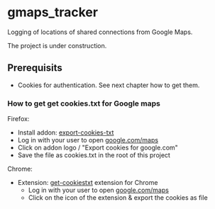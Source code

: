 # gmaps_tracker
Logging of locations of shared connections from Google Maps.

The project is under construction.

## Prerequisits
 - Cookies for authentication. See next chapter how to get them.

### How to get get cookies.txt for Google maps
Firefox:
 - Install addon: [export-cookies-txt](https://addons.mozilla.org/en-US/firefox/addon/export-cookies-txt)
 - Log in with your user to open [google.com/maps](https://www.google.com/maps)
 - Click on addon logo / "Export cookies for google.com"
 - Save the file as cookies.txt in the root of this project

Chrome:
 - Extension: [get-cookiestxt](https://chrome.google.com/webstore/detail/get-cookiestxt/bgaddhkoddajcdgocldbbfleckgcbcid) extension for Chrome
   - Log in with your user to open [google.com/maps](https://www.google.com/maps)
   - Click on the icon of the extension & export the cookies as file



